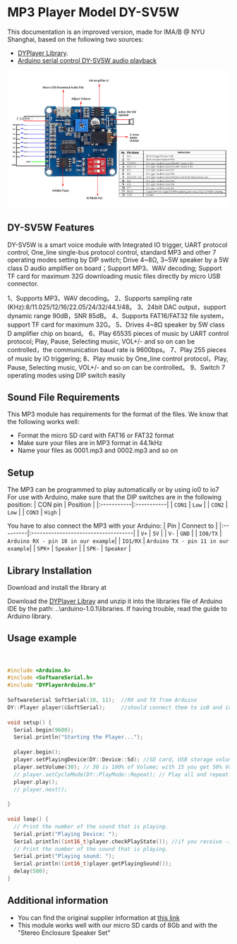 # MP3 Player Model DY-SV5W
This documentation is an improved version, made for IMA/B @ NYU Shanghai, based on the following two sources:
- [DYPlayer Library](https://github.com/SnijderC/dyplayer).
- [Arduino serial control DY-SV5W audio playback](https://www.programmersought.com/article/94405345077/)

![Alt text](DY-SV5W-withTable.jpg?raw=true "MP3 player model DY-5V5W")

## DY-SV5W Features

DY-SV5W is a smart voice module with Integrated IO trigger, UART protocol control, One_line single-bus protocol control, standard MP3 and other 7 operating modes setting by DIP switch; Drive 4~8Ω, 3~5W speaker by a 5W class D audio amplifier on board；Support MP3、WAV decoding; Support TF card for maximum 32G downloading music files directly by micro USB connector.

1、Supports MP3、WAV decoding。
2、Supports sampling rate (KHz):8/11.025/12/16/22.05/24/32/44.1/48。
3、24bit DAC output，support dynamic range 90dB，SNR 85dB。
4、Supports FAT16/FAT32 file system，support TF card for maximum 32G。
5、Drives 4~8Ω speaker by 5W class D amplifier chip on board。
6、Play 65535 pieces of music by UART control protocol; Play, Pause, Selecting music, VOL+/- and so on can be controlled，the communication baud rate is 9600bps。
7、Play 255 pieces of music by IO triggering;
8、Play music by One_line control protocol，Play, Pause, Selecting music, VOL+/- and so on can be controlled。
9、Switch 7 operating modes using DIP switch easily

## Sound File Requirements
This MP3 module has requirements for the format of the files. We know that the following works well:
- Format the micro SD card with FAT16 or FAT32 format
- Make sure your files are in MP3 format in 44.1kHz
- Name your files as 0001.mp3 and 0002.mp3 and so on

## Setup
The MP3 can be programmed to play automatically or by using io0 to io7
For use with Arduino, make sure that the DIP switches are in the following position:
| CON pin    | Position   |
|:-----------|:-----------|
| `CON1`     | `Low`      |
| `CON2`     | `Low`      |
| `CON3`     | `High`     |

You have to also connect the MP3 with your Arduino:
| Pin      | Connect to                          |
|:---------|:------------------------------------|
| `V+`     | `5V`                                |
| `V-`     | `GND`                               |
| `IO0/TX` | `Arduino RX - pin 10 in our example`|
| `IO1/RX` | `Arduino TX - pin 11 in our example`|
| `SPK+`   | `Speaker`                           |
| `SPK-`   | `Speaker`                           |



## Library Installation
Download and install the library at

Download the [DYPlayer Libray](https://github.com/SnijderC/dyplayer/archive/master.zip) and unzip it into the libraries file of Arduino IDE by the path: ..\arduino-1.0.1\libraries. If having trouble, read the guide to Arduino library.

## Usage example
```cpp


#include <Arduino.h>
#include <SoftwareSerial.h>
#include "DYPlayerArduino.h"

SoftwareSerial SoftSerial(10, 11);  //RX and TX from Arduino
DY::Player player(&SoftSerial);     //should connect them to io0 and io1

void setup() {
  Serial.begin(9600);
  Serial.println("Starting the Player...");

  player.begin();
  player.setPlayingDevice(DY::Device::Sd); //SD card, USB storage volume is
  player.setVolume(30); // 30 is 100% of Volume; with 15 you get 50% Volume
  // player.setCycleMode(DY::PlayMode::Repeat); // Play all and repeat.
  player.play();
  // player.next();

}

void loop() {
  // Print the number of the sound that is playing.
  Serial.print("Playing Device: ");
  Serial.println((int16_t)player.checkPlayState()); //if you receive -1, it's fail
  // Print the number of the sound that is playing.
  Serial.print("Playing sound: ");
  Serial.println((int16_t)player.getPlayingSound());
  delay(500);
}
```

## Additional information
* You can find the original supplier information at [this link](https://detail.tmall.com/item.htm?spm=a230r.1.14.19.29901a2aDiFbEI&id=586292221116&ns=1&abbucket=14)
* This module works well with our micro SD cards of 8Gb and with the "Stereo Enclosure Speaker Set"
